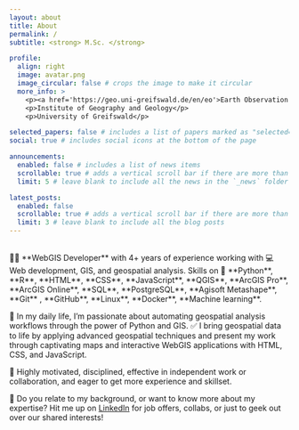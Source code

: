 ```yaml
---
layout: about
title: About
permalink: /
subtitle: <strong> M.Sc. </strong>

profile:
  align: right
  image: avatar.png
  image_circular: false # crops the image to make it circular
  more_info: >
    <p><a href='https://geo.uni-greifswald.de/en/eo'>Earth Observation and Geoinformation Science Lab</a></p>
    <p>Institute of Geography and Geology</p>
    <p>University of Greifswald</p> 

selected_papers: false # includes a list of papers marked as "selected={true}"
social: true # includes social icons at the bottom of the page

announcements:
  enabled: false # includes a list of news items
  scrollable: true # adds a vertical scroll bar if there are more than 3 news items
  limit: 5 # leave blank to include all the news in the `_news` folder

latest_posts:
  enabled: false
  scrollable: true # adds a vertical scroll bar if there are more than 3 new posts items
  limit: 3 # leave blank to include all the blog posts
---
```


<br/>
👨‍💻 **WebGIS Developer** with 4+ years of experience working with 💻 Web development, GIS, and geospatial analysis. Skills on 🤖 **Python**, **R**, **HTML**, **CSS**, **JavaScript**, **QGIS**, **ArcGIS Pro**, **ArcGIS Online**, **SQL**, **PostgreSQL**, **Agisoft Metashape**, **Git** , **GitHub**, **Linux**, **Docker**, **Machine learning**.

🌟 In my daily life, I’m passionate about automating geospatial analysis workflows through the power of Python and GIS. ✅ I bring geospatial data to life by applying advanced geospatial techniques and present my work through captivating maps and interactive WebGIS applications with HTML, CSS, and JavaScript.

🙋 Highly motivated, disciplined, effective in independent work or collaboration, and eager to get more experience and skillset.

🛜 Do you relate to my background, or want to know more about my expertise? Hit me up on [LinkedIn](https://www.linkedin.com/in/vietdn/) for job offers, collabs, or just to geek out over our shared interests!